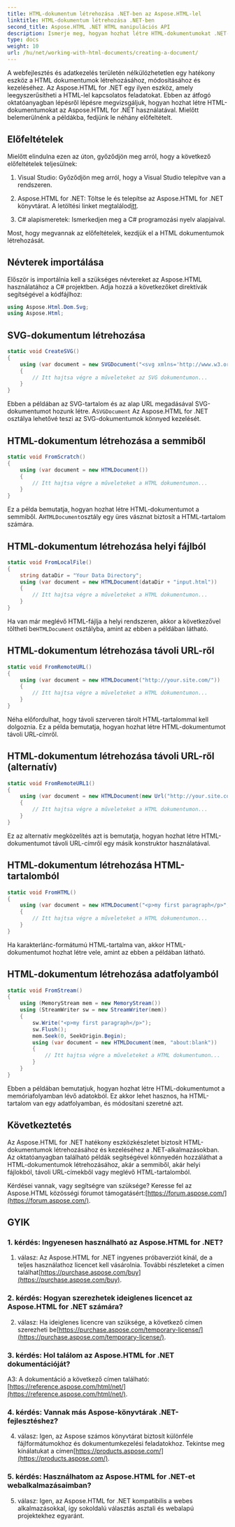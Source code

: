 ```yaml
---
title: HTML-dokumentum létrehozása .NET-ben az Aspose.HTML-lel
linktitle: HTML-dokumentum létrehozása .NET-ben
second_title: Aspose.HTML .NET HTML manipulációs API
description: Ismerje meg, hogyan hozhat létre HTML-dokumentumokat .NET-ben az Aspose.HTML használatával, a semmiből vagy URL-ekből. Átfogó oktatóanyag webfejlesztőknek.
type: docs
weight: 10
url: /hu/net/working-with-html-documents/creating-a-document/
---
```


A webfejlesztés és adatkezelés területén nélkülözhetetlen egy hatékony eszköz a HTML dokumentumok létrehozásához, módosításához és kezeléséhez. Az Aspose.HTML for .NET egy ilyen eszköz, amely leegyszerűsítheti a HTML-lel kapcsolatos feladatokat. Ebben az átfogó oktatóanyagban lépésről lépésre megvizsgáljuk, hogyan hozhat létre HTML-dokumentumokat az Aspose.HTML for .NET használatával. Mielőtt belemerülnénk a példákba, fedjünk le néhány előfeltételt.

## Előfeltételek

Mielőtt elindulna ezen az úton, győződjön meg arról, hogy a következő előfeltételek teljesülnek:

1. Visual Studio: Győződjön meg arról, hogy a Visual Studio telepítve van a rendszeren.

2. Aspose.HTML for .NET: Töltse le és telepítse az Aspose.HTML for .NET könyvtárat. A letöltési linket megtalálod[itt](https://releases.aspose.com/html/net/).

3. C# alapismeretek: Ismerkedjen meg a C# programozási nyelv alapjaival.

Most, hogy megvannak az előfeltételek, kezdjük el a HTML dokumentumok létrehozását.

## Névterek importálása

Először is importálnia kell a szükséges névtereket az Aspose.HTML használatához a C# projektben. Adja hozzá a következőket direktívák segítségével a kódfájlhoz:

```csharp
using Aspose.Html.Dom.Svg;
using Aspose.Html;
```

## SVG-dokumentum létrehozása

```csharp
static void CreateSVG()
{
    using (var document = new SVGDocument("<svg xmlns='http://www.w3.org/2000/svg'><circle cx='50' cy='50' r='40'/></svg>", "about:blank"))
    {
        // Itt hajtsa végre a műveleteket az SVG dokumentumon...
    }
}
```

 Ebben a példában az SVG-tartalom és az alap URL megadásával SVG-dokumentumot hozunk létre. A`SVGDocument` Az Aspose.HTML for .NET osztálya lehetővé teszi az SVG-dokumentumok könnyed kezelését.

## HTML-dokumentum létrehozása a semmiből

```csharp
static void FromScratch()
{
    using (var document = new HTMLDocument())
    {
        // Itt hajtsa végre a műveleteket a HTML dokumentumon...
    }
}
```

 Ez a példa bemutatja, hogyan hozhat létre HTML-dokumentumot a semmiből. A`HTMLDocument`osztály egy üres vásznat biztosít a HTML-tartalom számára.

## HTML-dokumentum létrehozása helyi fájlból

```csharp
static void FromLocalFile()
{
    string dataDir = "Your Data Directory";
    using (var document = new HTMLDocument(dataDir + "input.html"))
    {
        // Itt hajtsa végre a műveleteket a HTML dokumentumon...
    }
}
```

 Ha van már meglévő HTML-fájlja a helyi rendszeren, akkor a következővel töltheti be`HTMLDocument` osztályba, amint az ebben a példában látható.

## HTML-dokumentum létrehozása távoli URL-ről

```csharp
static void FromRemoteURL()
{
    using (var document = new HTMLDocument("http://your.site.com/"))
    {
        // Itt hajtsa végre a műveleteket a HTML dokumentumon...
    }
}
```

Néha előfordulhat, hogy távoli szerveren tárolt HTML-tartalommal kell dolgoznia. Ez a példa bemutatja, hogyan hozhat létre HTML-dokumentumot távoli URL-címről.

## HTML-dokumentum létrehozása távoli URL-ről (alternatív)

```csharp
static void FromRemoteURL1()
{
    using (var document = new HTMLDocument(new Url("http://your.site.com/")))
    {
        // Itt hajtsa végre a műveleteket a HTML dokumentumon...
    }
}
```

Ez az alternatív megközelítés azt is bemutatja, hogyan hozhat létre HTML-dokumentumot távoli URL-címről egy másik konstruktor használatával.

## HTML-dokumentum létrehozása HTML-tartalomból

```csharp
static void FromHTML()
{
    using (var document = new HTMLDocument("<p>my first paragraph</p>", "."))
    {
        // Itt hajtsa végre a műveleteket a HTML dokumentumon...
    }
}
```

Ha karakterlánc-formátumú HTML-tartalma van, akkor HTML-dokumentumot hozhat létre vele, amint az ebben a példában látható.

## HTML-dokumentum létrehozása adatfolyamból

```csharp
static void FromStream()
{
    using (MemoryStream mem = new MemoryStream())
    using (StreamWriter sw = new StreamWriter(mem))
    {
        sw.Write("<p>my first paragraph</p>");
        sw.Flush();
        mem.Seek(0, SeekOrigin.Begin);
        using (var document = new HTMLDocument(mem, "about:blank"))
        {
            // Itt hajtsa végre a műveleteket a HTML dokumentumon...
        }
    }
}
```

Ebben a példában bemutatjuk, hogyan hozhat létre HTML-dokumentumot a memóriafolyamban lévő adatokból. Ez akkor lehet hasznos, ha HTML-tartalom van egy adatfolyamban, és módosítani szeretné azt.

## Következtetés

Az Aspose.HTML for .NET hatékony eszközkészletet biztosít HTML-dokumentumok létrehozásához és kezeléséhez a .NET-alkalmazásokban. Az oktatóanyagban található példák segítségével könnyedén hozzáláthat a HTML-dokumentumok létrehozásához, akár a semmiből, akár helyi fájlokból, távoli URL-címekből vagy meglévő HTML-tartalomból.

 Kérdései vannak, vagy segítségre van szüksége? Keresse fel az Aspose.HTML közösségi fórumot támogatásért:[https://forum.aspose.com/](https://forum.aspose.com/).

## GYIK

### 1. kérdés: Ingyenesen használható az Aspose.HTML for .NET?
 1. válasz: Az Aspose.HTML for .NET ingyenes próbaverziót kínál, de a teljes használathoz licencet kell vásárolnia. További részleteket a címen találhat[https://purchase.aspose.com/buy](https://purchase.aspose.com/buy).

### 2. kérdés: Hogyan szerezhetek ideiglenes licencet az Aspose.HTML for .NET számára?
 2. válasz: Ha ideiglenes licencre van szüksége, a következő címen szerezheti be[https://purchase.aspose.com/temporary-license/](https://purchase.aspose.com/temporary-license/).

### 3. kérdés: Hol találom az Aspose.HTML for .NET dokumentációját?
A3: A dokumentáció a következő címen található:[https://reference.aspose.com/html/net/](https://reference.aspose.com/html/net/).

### 4. kérdés: Vannak más Aspose-könyvtárak .NET-fejlesztéshez?
 4. válasz: Igen, az Aspose számos könyvtárat biztosít különféle fájlformátumokhoz és dokumentumkezelési feladatokhoz. Tekintse meg kínálatukat a címen[https://products.aspose.com/](https://products.aspose.com/).

### 5. kérdés: Használhatom az Aspose.HTML for .NET-et webalkalmazásaimban?
5. válasz: Igen, az Aspose.HTML for .NET kompatibilis a webes alkalmazásokkal, így sokoldalú választás asztali és webalapú projektekhez egyaránt.
